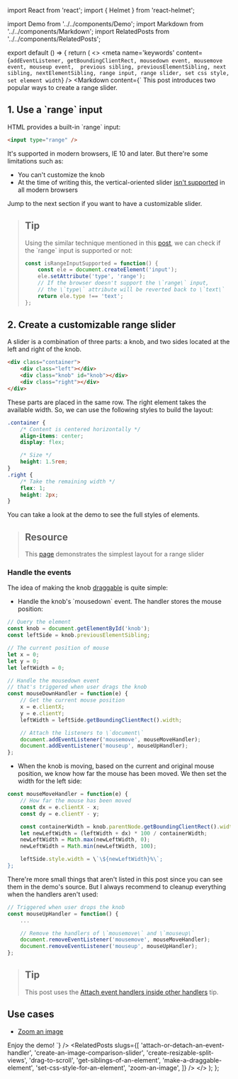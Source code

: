 import React from 'react';
import { Helmet } from 'react-helmet';

import Demo from '../../components/Demo';
import Markdown from '../../components/Markdown';
import RelatedPosts from '../../components/RelatedPosts';

export default () => {
    return (
<>
<Helmet>
    <meta
        name='keywords'
        content={`
            addEventListener, getBoundingClientRect, mousedown event, mousemove event, mouseup event, 
            previous sibling, previousElementSibling, next sibling, nextElementSibling, range input,
            range slider, set css style, set element width
        `}
    />
</Helmet>
<Markdown
    content={`
This post introduces two popular ways to create a range slider.

## 1. Use a \`range\` input

HTML provides a built-in \`range\` input:

~~~ html
<input type="range" />
~~~

It's supported in modern browsers, IE 10 and later. But there're some limitations such as:
* You can't customize the knob
* At the time of writing this, the vertical-oriented slider [isn't supported](https://developer.mozilla.org/en-US/docs/Web/HTML/Element/input/range#Browser_compatibility) 
in all modern browsers

Jump to the next section if you want to have a customizable slider.

> ## Tip
> 
> Using the similar technique mentioned in this [post](/check-if-the-native-date-input-is-supported), we can check if the \`range\` input
> is supported or not:
>
> ~~~ javascript
> const isRangeInputSupported = function() {
>     const ele = document.createElement('input');
>     ele.setAttribute('type', 'range');
>     // If the browser doesn't support the \`range\` input,
>     // the \`type\` attribute will be reverted back to \`text\`
>     return ele.type !== 'text';
> };
> ~~~

## 2. Create a customizable range slider

A slider is a combination of three parts: a knob, and two sides located at the left and right of the knob.

~~~ html
<div class="container">
    <div class="left"></div>
    <div class="knob" id="knob"></div>
    <div class="right"></div>
</div>
~~~

These parts are placed in the same row. The right element takes the available width. So, we can use the following styles
to build the layout:

~~~ css
.container {
    /* Content is centered horizontally */
    align-items: center;
    display: flex;

    /* Size */
    height: 1.5rem;
}
.right {
    /* Take the remaining width */
    flex: 1;
    height: 2px;
}
~~~

You can take a look at the demo to see the full styles of elements.

> ## Resource
>
> This [page](https://csslayout.io/patterns/slider) demonstrates the simplest layout for a range slider

### Handle the events

The idea of making the knob [draggable](/make-a-draggable-element) is quite simple:

* Handle the knob's \`mousedown\` event. The handler stores the mouse position:

~~~ javascript
// Query the element
const knob = document.getElementById('knob');
const leftSide = knob.previousElementSibling;

// The current position of mouse
let x = 0;
let y = 0;
let leftWidth = 0;

// Handle the mousedown event
// that's triggered when user drags the knob
const mouseDownHandler = function(e) {
    // Get the current mouse position
    x = e.clientX;
    y = e.clientY;
    leftWidth = leftSide.getBoundingClientRect().width;

    // Attach the listeners to \`document\`
    document.addEventListener('mousemove', mouseMoveHandler);
    document.addEventListener('mouseup', mouseUpHandler);
};
~~~

* When the knob is moving, based on the current and original mouse position, we know how far the mouse has been moved.
We then set the width for the left side:

~~~ javascript
const mouseMoveHandler = function(e) {
    // How far the mouse has been moved
    const dx = e.clientX - x;
    const dy = e.clientY - y;

    const containerWidth = knob.parentNode.getBoundingClientRect().width;
    let newLeftWidth = (leftWidth + dx) * 100 / containerWidth;
    newLeftWidth = Math.max(newLeftWidth, 0);
    newLeftWidth = Math.min(newLeftWidth, 100);

    leftSide.style.width = \`\${newLeftWidth}%\`;
};
~~~

There're more small things that aren't listed in this post since you can see them in the demo's source.
But I always recommend to cleanup everything when the handlers aren't used:

~~~ javascript
// Triggered when user drops the knob
const mouseUpHandler = function() {
    ...

    // Remove the handlers of \`mousemove\` and \`mouseup\`
    document.removeEventListener('mousemove', mouseMoveHandler);
    document.removeEventListener('mouseup', mouseUpHandler);
};
~~~

> ## Tip
>
> This post uses the [Attach event handlers inside other handlers](/attach-event-handlers-inside-other-handlers) tip.

## Use cases

* [Zoom an image](/zoom-an-image)

Enjoy the demo!
`}
/>
<Demo src='/demo/create-a-range-slider/index.html' />
<RelatedPosts
    slugs={[
        'attach-or-detach-an-event-handler',
        'create-an-image-comparison-slider',
        'create-resizable-split-views',
        'drag-to-scroll',
        'get-siblings-of-an-element',
        'make-a-draggable-element',
        'set-css-style-for-an-element',
        'zoom-an-image',
    ]}
/>
</>
    );
};
